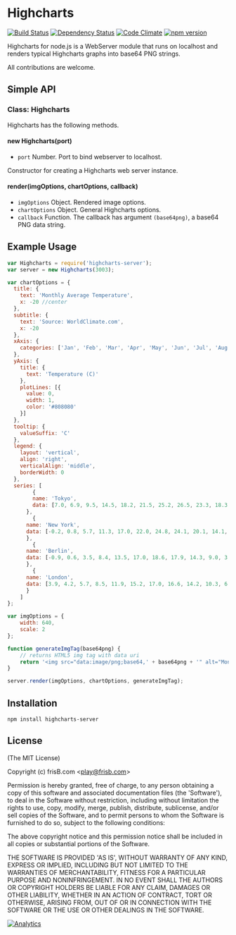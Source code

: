 # Highcharts
[![Build Status](https://travis-ci.org/frisb/highcharts-server.png)](http://travis-ci.org/frisb/highcharts-server)
[![Dependency Status](https://gemnasium.com/frisb/highcharts-server.svg)](https://gemnasium.com/frisb/highcharts-server)
[![Code Climate](https://codeclimate.com/github/frisb/highcharts-server/badges/gpa.svg)](https://codeclimate.com/github/frisb/highcharts-server)
[![npm version](https://badge.fury.io/js/highcharts-server.svg)](http://badge.fury.io/js/highcharts-server)

Highcharts for node.js is a WebServer module that runs on localhost and renders typical Highcharts graphs into base64 PNG strings.

All contributions are welcome.

## Simple API

### Class: Highcharts

Highcharts has the following methods.

#### new Highcharts(port)

* `port` Number. Port to bind webserver to localhost.

Constructor for creating a Highcharts web server instance.

#### render(imgOptions, chartOptions, callback)

* `imgOptions` Object. Rendered image options.
* `chartOptions` Object. General Highcharts options.
* `callback` Function. The callback has argument `(base64png)`, a base64 PNG data string.

## Example Usage

``` js
var Highcharts = require('highcharts-server');
var server = new Highcharts(3003);

var chartOptions = {
  title: {
    text: 'Monthly Average Temperature',
    x: -20 //center
  },
  subtitle: {
    text: 'Source: WorldClimate.com',
    x: -20
  },
  xAxis: {
    categories: ['Jan', 'Feb', 'Mar', 'Apr', 'May', 'Jun', 'Jul', 'Aug', 'Sep', 'Oct', 'Nov', 'Dec']
  },
  yAxis: {
    title: {
      text: 'Temperature (C)'
    },
    plotLines: [{
      value: 0,
      width: 1,
      color: '#808080'
    }]
  },
  tooltip: {
    valueSuffix: 'C'
  },
  legend: {
    layout: 'vertical',
    align: 'right',
    verticalAlign: 'middle',
    borderWidth: 0
  },
  series: [
		{
	    name: 'Tokyo',
	    data: [7.0, 6.9, 9.5, 14.5, 18.2, 21.5, 25.2, 26.5, 23.3, 18.3, 13.9, 9.6]
	  },
		{
      name: 'New York',
      data: [-0.2, 0.8, 5.7, 11.3, 17.0, 22.0, 24.8, 24.1, 20.1, 14.1, 8.6, 2.5]
	  },
		{
      name: 'Berlin',
      data: [-0.9, 0.6, 3.5, 8.4, 13.5, 17.0, 18.6, 17.9, 14.3, 9.0, 3.9, 1.0]
	  },
		{
      name: 'London',
      data: [3.9, 4.2, 5.7, 8.5, 11.9, 15.2, 17.0, 16.6, 14.2, 10.3, 6.6, 4.8]
	  }
	]
};

var imgOptions = {
	width: 640,
	scale: 2
};

function generateImgTag(base64png) {
	// returns HTML5 img tag with data uri
	return '<img src="data:image/png;base64,' + base64png + '" alt="Monthly Average Temperature" />';
}

server.render(imgOptions, chartOptions, generateImgTag);
```

## Installation

```
npm install highcharts-server
```

## License

(The MIT License)

Copyright (c) frisB.com &lt;play@frisb.com&gt;

Permission is hereby granted, free of charge, to any person obtaining
a copy of this software and associated documentation files (the
'Software'), to deal in the Software without restriction, including
without limitation the rights to use, copy, modify, merge, publish,
distribute, sublicense, and/or sell copies of the Software, and to
permit persons to whom the Software is furnished to do so, subject to
the following conditions:

The above copyright notice and this permission notice shall be
included in all copies or substantial portions of the Software.

THE SOFTWARE IS PROVIDED 'AS IS', WITHOUT WARRANTY OF ANY KIND,
EXPRESS OR IMPLIED, INCLUDING BUT NOT LIMITED TO THE WARRANTIES OF
MERCHANTABILITY, FITNESS FOR A PARTICULAR PURPOSE AND NONINFRINGEMENT.
IN NO EVENT SHALL THE AUTHORS OR COPYRIGHT HOLDERS BE LIABLE FOR ANY
CLAIM, DAMAGES OR OTHER LIABILITY, WHETHER IN AN ACTION OF CONTRACT,
TORT OR OTHERWISE, ARISING FROM, OUT OF OR IN CONNECTION WITH THE
SOFTWARE OR THE USE OR OTHER DEALINGS IN THE SOFTWARE.

[![Analytics](https://ga-beacon.appspot.com/UA-40562957-4/highcharts-server/readme)](https://github.com/igrigorik/ga-beacon)
